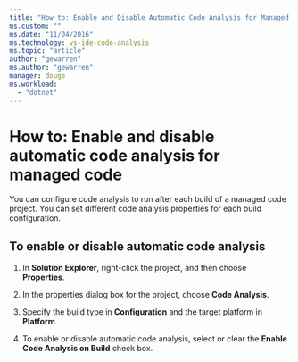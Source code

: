 ```yaml
---
title: "How to: Enable and Disable Automatic Code Analysis for Managed Code | Microsoft Docs"
ms.custom: ""
ms.date: "11/04/2016"
ms.technology: vs-ide-code-analysis
ms.topic: "article"
author: "gewarren"
ms.author: "gewarren"
manager: douge
ms.workload: 
  - "dotnet"
---
```

# How to: Enable and disable automatic code analysis for managed code

You can configure code analysis to run after each build of a managed code project. You can set different code analysis properties for each build configuration.

## To enable or disable automatic code analysis

1. In **Solution Explorer**, right-click the project, and then choose **Properties**.

1. In the properties dialog box for the project, choose **Code Analysis**.

1. Specify the build type in **Configuration** and the target platform in **Platform**.

1. To enable or disable automatic code analysis, select or clear the **Enable Code Analysis on Build** check box.
